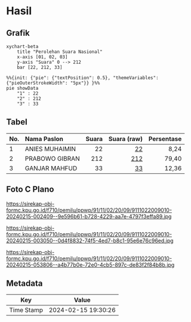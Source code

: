 # Hasil

## Grafik

```mermaid
xychart-beta
    title "Perolehan Suara Nasional"
    x-axis [01, 02, 03]
    y-axis "Suara" 0 --> 212
    bar [22, 212, 33]
```

```mermaid
%%{init: {"pie": {"textPosition": 0.5}, "themeVariables": {"pieOuterStrokeWidth": "5px"}} }%%
pie showData
    "1" : 22
    "2" : 212
    "3" : 33
```

## Tabel

| No. | Nama Paslon    | Suara | Suara (raw) | Persentase |
|:--- |:-------------- | -----:| -----------:| ----------:|
| 1   | ANIES MUHAIMIN | 22    | [22][p-1]   | 8,24       |
| 2   | PRABOWO GIBRAN | 212   | [212][p-2]  | 79,40      |
| 3   | GANJAR MAHFUD  | 33    | [33][p-3]   | 12,36      |


[p-1]: https://github.com/gigit-pemilu/pemilu-2024/blob/main/pilpres/hitung-suara/sub/91-papua/sub/11-keerom/sub/02-arso/sub/2009-yuwanain/sub/010-tps/sub/paslon-1.txt
[p-2]: https://github.com/gigit-pemilu/pemilu-2024/blob/main/pilpres/hitung-suara/sub/91-papua/sub/11-keerom/sub/02-arso/sub/2009-yuwanain/sub/010-tps/sub/paslon-2.txt
[p-3]: https://github.com/gigit-pemilu/pemilu-2024/blob/main/pilpres/hitung-suara/sub/91-papua/sub/11-keerom/sub/02-arso/sub/2009-yuwanain/sub/010-tps/sub/paslon-3.txt

## Foto C Plano

https://sirekap-obj-formc.kpu.go.id/f710/pemilu/ppwp/91/11/02/20/09/9111022009010-20240215-002409--9e596b61-b728-4229-aa7e-4797f3effa89.jpg

https://sirekap-obj-formc.kpu.go.id/f710/pemilu/ppwp/91/11/02/20/09/9111022009010-20240215-003050--0d4f8832-74f5-4ed7-b8c1-95e6e76c96ed.jpg

https://sirekap-obj-formc.kpu.go.id/f710/pemilu/ppwp/91/11/02/20/09/9111022009010-20240215-053806--a4b77b0e-72e0-4cb5-897c-de83f2f84b8b.jpg


## Metadata

| Key        | Value               |
| ---------- | ------------------- |
| Time Stamp | 2024-02-15 19:30:26 |



